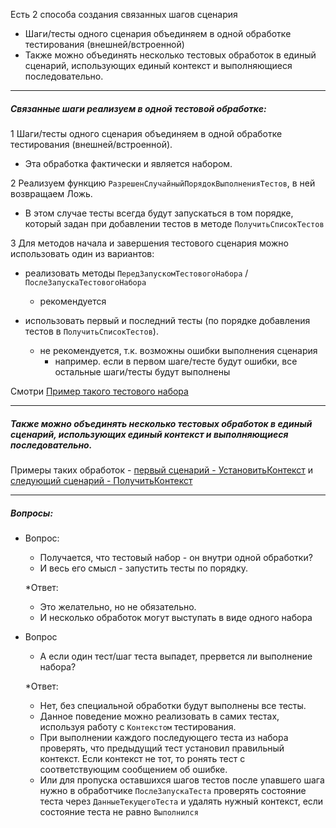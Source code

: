 Есть 2 способа создания связанных шагов сценария
- Шаги/тесты одного сценария объединяем в одной обработке тестирования (внешней/встроенной)
- Также можно объединять несколько тестовых обработок в единый сценарий, использующих единый контекст и выполняющиеся последовательно.

---

##### Связанные шаги реализуем в одной тестовой обработке:

1 Шаги/тесты одного сценария объединяем в одной обработке тестирования (внешней/встроенной).

- Эта обработка фактически и является набором.

2 Реализуем функцию `РазрешенСлучайныйПорядокВыполненияТестов`, в ней возвращаем Ложь. 

- В этом случае тесты всегда будут запускаться в том порядке, который задан при добавлении тестов в методе `ПолучитьСписокТестов`

3 Для методов начала и завершения тестового сценария можно использовать один из вариантов:

- реализовать методы `ПередЗапускомТестовогоНабора` / `ПослеЗапускаТестовогоНабора`
  - рекомендуется

- использовать первый и последний тесты (по порядке добавления тестов в `ПолучитьСписокТестов`).
  - не рекомендуется, т.к. возможны ошибки выполнения сценария
    - например. если в первом шаге/тесте будут ошибки, все остальные шаги/тесты будут выполнены

Смотри [Пример такого тестового набора](https://github.com/xDrivenDevelopment/xUnitFor1C/blob/feature/3-0-0-8-artbear/src/Tests/selftests/_1%D0%A2%D0%B5%D1%81%D1%82%D0%A2%D0%B5%D1%81%D1%82%D0%BE%D0%B2%D1%8B%D0%B9%D0%9D%D0%B0%D0%B1%D0%BE%D1%80/ObjectModule.txt)

---

##### Также можно объединять несколько тестовых обработок в единый сценарий, использующих единый контекст и выполняющиеся последовательно.
Примеры таких обработок  - [первый сценарий - УстановитьКонтекст](https://github.com/xDrivenDevelopment/xUnitFor1C/blob/feature/3-0-0-8-artbear/src/Tests/selftests/_1%D0%A2%D0%B5%D1%81%D1%82%D0%94%D0%BE%D0%BB%D0%B6%D0%B5%D0%BD%D0%A3%D1%81%D1%82%D0%B0%D0%BD%D0%BE%D0%B2%D0%B8%D1%82%D1%8C%D0%9A%D0%BE%D0%BD%D1%82%D0%B5%D0%BA%D1%81%D1%82/Form/%D0%A4%D0%BE%D1%80%D0%BC%D0%B0/%D0%A4%D0%BE%D1%80%D0%BC%D0%B0.txt) и [следующий сценарий - ПолучитьКонтекст](https://github.com/xDrivenDevelopment/xUnitFor1C/blob/feature/3-0-0-8-artbear/src/Tests/selftests/_2%D0%A2%D0%B5%D1%81%D1%82%D0%94%D0%BE%D0%BB%D0%B6%D0%B5%D0%BD%D0%9F%D0%BE%D0%BB%D1%83%D1%87%D0%B8%D1%82%D1%8C%D0%9A%D0%BE%D0%BD%D1%82%D0%B5%D0%BA%D1%81%D1%82/ObjectModule.txt)

---

##### Вопросы:
* Вопрос: 
    * Получается, что тестовый набор - он внутри одной обработки?
    * И весь его смысл - запустить тесты по порядку.

  *Ответ:
    * Это желательно, но не обязательно.
    * И несколько обработок могут выступать в виде одного набора

* Вопрос
  * А если один тест/шаг теста выпадет, прервется ли выполнение набора?

  *Ответ:
    * Нет, без специальной обработки будут выполнены все тесты.
    * Данное поведение можно реализовать в самих тестах, используя работу с `Контекстом` тестирования. 
    * При выполнении каждого последующего теста из набора проверять, что предыдущий тест установил правильный контекст. Если контекст не тот, то ронять тест с соответствующим сообщением об ошибке.
    * Или для пропуска оставшихся шагов тестов после упавшего шага нужно в обработчике `ПослеЗапускаТеста` проверять состояние теста через `ДанныеТекущегоТеста` и удалять нужный контекст, если состояние теста не равно `Выполнился`
